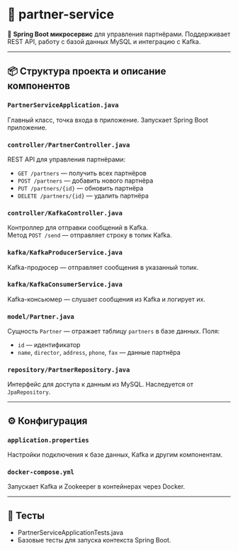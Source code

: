 # 🚀 partner-service

📘 **Spring Boot микросервис** для управления партнёрами. Поддерживает REST API, работу с базой данных MySQL и интеграцию с Kafka.

---

## 📦 Структура проекта и описание компонентов

### `PartnerServiceApplication.java`
Главный класс, точка входа в приложение. Запускает Spring Boot приложение.

### `controller/PartnerController.java`
REST API для управления партнёрами:
- `GET /partners` — получить всех партнёров
- `POST /partners` — добавить нового партнёра
- `PUT /partners/{id}` — обновить партнёра
- `DELETE /partners/{id}` — удалить партнёра

### `controller/KafkaController.java`
Контроллер для отправки сообщений в Kafka.  
Метод `POST /send` — отправляет строку в топик Kafka.

### `kafka/KafkaProducerService.java`
Kafka-продюсер — отправляет сообщения в указанный топик.

### `kafka/KafkaConsumerService.java`
Kafka-консьюмер — слушает сообщения из Kafka и логирует их.

### `model/Partner.java`
Сущность `Partner` — отражает таблицу `partners` в базе данных.
Поля:
- `id` — идентификатор
- `name`, `director`, `address`, `phone`, `fax` — данные партнёра

### `repository/PartnerRepository.java`
Интерфейс для доступа к данным из MySQL. Наследуется от `JpaRepository`.

---

## ⚙️ Конфигурация

### `application.properties`
Настройки подключения к базе данных, Kafka и другим компонентам.

### `docker-compose.yml`
Запускает Kafka и Zookeeper в контейнерах через Docker.

---
## 🧪 Тесты
- PartnerServiceApplicationTests.java
- Базовые тесты для запуска контекста Spring Boot.
